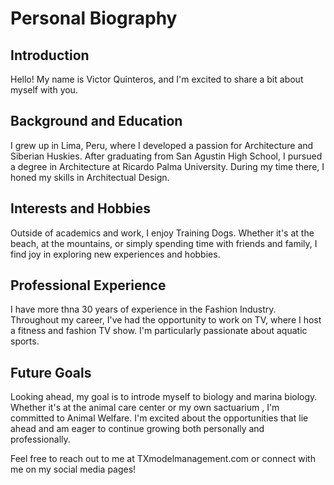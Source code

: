 # Personal Biography

## Introduction
Hello! My name is Victor Quinteros, and I'm excited to share a bit about myself with you.

## Background and Education
I grew up in Lima, Peru, where I developed a passion for Architecture and Siberian Huskies. After graduating from San Agustin High School, I pursued a degree in Architecture at Ricardo Palma University. During my time there, I honed my skills in Architectual Design.

## Interests and Hobbies
Outside of academics and work, I enjoy Training Dogs. Whether it's at the beach, at the mountains, or simply spending time with friends and family, I find joy in exploring new experiences and hobbies.

## Professional Experience
I have more thna 30 years of experience in the Fashion Industry. Throughout my career, I've had the opportunity to work on TV, where I host a fitness and fashion TV show. I'm particularly passionate about aquatic sports.

## Future Goals
Looking ahead, my goal is to introde myself to biology and marina biology. Whether it's at the animal care center or my own sactuarium , I'm committed to Animal Welfare. I'm excited about the opportunities that lie ahead and am eager to continue growing both personally and professionally.

Feel free to reach out to me at TXmodelmanagement.com or connect with me on my social media pages!

